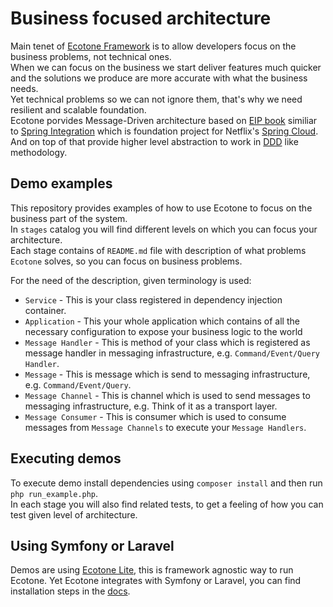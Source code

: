 # Business focused architecture

Main tenet of [Ecotone Framework](https://docs.ecotone.tech/) is to allow developers focus on the business problems, not technical ones.      
When we can focus on the business we start deliver features much quicker and the solutions we produce are more accurate with what the business needs.  
Yet technical problems so we can not ignore them, that's why we need resilient and scalable foundation.   
Ecotone porvides Message-Driven architecture based on [EIP book](https://www.enterpriseintegrationpatterns.com/) similiar to [Spring Integration](https://spring.io/projects/spring-integration) which is foundation project for Netflix's [Spring Cloud](https://spring.io/projects/spring-cloud).  
And on top of that provide higher level abstraction to work in [DDD](https://www.domainlanguage.com/ddd/blue-book/) like methodology.

## Demo examples

This repository provides examples of how to use Ecotone to focus on the business part of the system.       
In `stages` catalog you will find different levels on which you can focus your architecture.  
Each stage contains of `README.md` file with description of what problems `Ecotone` solves, so you can focus on business problems.  

For the need of the description, given terminology is used:

* `Service` - This is your class registered in dependency injection container.
* `Application` - This your whole application which contains of all the necessary configuration to expose your business logic to the world
* `Message Handler` - This is method of your class which is registered as message handler in messaging infrastructure, e.g. `Command/Event/Query Handler`.
* `Message` - This is message which is send to messaging infrastructure, e.g. `Command/Event/Query`.
* `Message Channel` - This is channel which is used to send messages to messaging infrastructure, e.g. Think of it as a transport layer.
* `Message Consumer` - This is consumer which is used to consume messages from `Message Channels` to execute your `Message Handlers`.

## Executing demos

To execute demo install dependencies using `composer install` and then run `php run_example.php`.  
In each stage you will also find related tests, to get a feeling of how you can test given level of architecture.  

## Using Symfony or Laravel

Demos are using [Ecotone Lite](https://docs.ecotone.tech/install-php-service-bus#install-ecotone-lite-no-framework), this is framework agnostic way to run Ecotone.
Yet Ecotone integrates with Symfony or Laravel, you can find installation steps in the [docs](https://docs.ecotone.tech/install-php-service-bus).